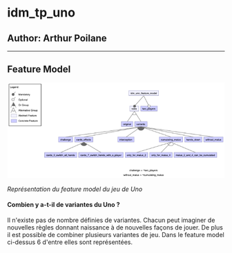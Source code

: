 # idm_tp_uno
## Author: Arthur Poilane

---


## Feature Model 
![alt text](https://github.com/ws-palone/idm_tp_uno/blob/main/idm_tp_uno_feature_model/idm_uno_feature_model.png "Feature Model")

_Représentation du feature model du jeu de Uno_

#### Combien y a-t-il de variantes du Uno ?
Il n'existe pas de nombre définies de variantes. Chacun peut imaginer de nouvelles règles donnant naissance à de nouvelles façons de jouer. De plus il est possible de combiner plusieurs variantes de jeu. Dans le feature model ci-dessus 6 d'entre elles sont représentées.
